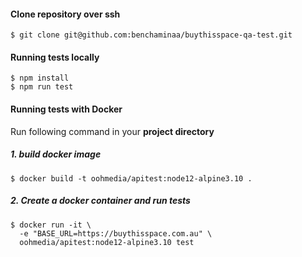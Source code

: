 

#### Clone repository over ssh

```
$ git clone git@github.com:benchaminaa/buythisspace-qa-test.git
```

#### Running tests locally

```
$ npm install
$ npm run test
```
#### Running tests with Docker
Run following command in your **project directory**

##### 1. build docker image
```
$ docker build -t oohmedia/apitest:node12-alpine3.10 .
```
##### 2. Create a docker container and run tests
```
$ docker run -it \
  -e "BASE_URL=https://buythisspace.com.au" \
  oohmedia/apitest:node12-alpine3.10 test
``` 